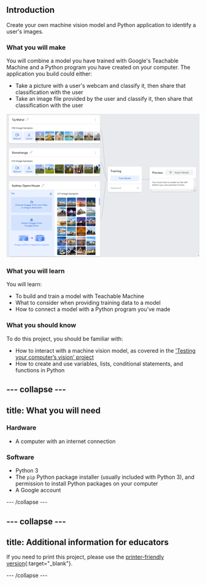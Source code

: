 ## Introduction

Create your own machine vision model and Python application to identify a user's images.


### What you will make
You will combine a model you have trained with Google's Teachable Machine and a Python program you have created on your computer. The application you build could either:

 + Take a picture with a user's webcam and classify it, then share that classification with the user
 + Take an image file provided by the user and classify it, then share that classification with the user

![The Teachable Machine user interfact, with classes for the Taj Mahal, Stonehenge, and the Sydney Opera House shown.](images/3_classes.png)

### What you will learn
You will learn:
 + To build and train a model with Teachable Machine
 + What to consider when providing training data to a model
 + How to connect a model with a Python program you've made

### What you should know
To do this project, you should be familiar with:
 + How to interact with a machine vision model, as covered in the ['Testing your computer’s vision' project](https://projects.raspberrypi.org/en/projects/testing-your-computers-vision)
 + How to create and use variables, lists, conditional statements, and functions in Python

--- collapse ---
---
title: What you will need
---
### Hardware

+ A computer with an internet connection

### Software

+ Python 3
+ The `pip` Python package installer (usually included with Python 3), and permission to install Python packages on your computer
+ A Google account

--- /collapse ---

--- collapse ---
---
title: Additional information for educators
---

If you need to print this project, please use the [printer-friendly version](https://projects.raspberrypi.org/en/projects/amazing-image-identifier/print){:target="_blank"}.

--- /collapse ---
